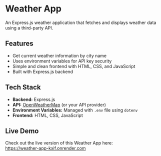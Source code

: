 # Weather App

An Express.js weather application that fetches and displays weather data using a third-party API.

## Features

- Get current weather information by city name
- Uses environment variables for API key security
- Simple and clean frontend with HTML, CSS, and JavaScript
- Built with Express.js backend

## Tech Stack

- **Backend:** Express.js
- **API:** [OpenWeatherMap](https://openweathermap.org/) (or your API provider)
- **Environment Variables:** Managed with `.env` file using `dotenv`
- **Frontend:** HTML, CSS, JavaScript

## Live Demo

Check out the live version of this Weather App here:  
https://weather-app-kxif.onrender.com

